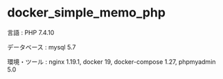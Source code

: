 # docker_simple_memo_php

言語 : 
PHP 7.4.10

データベース : 
mysql 5.7

環境・ツール : 
nginx 1.19.1, 
docker 19, 
docker-compose 1.27, 
phpmyadmin 5.0
